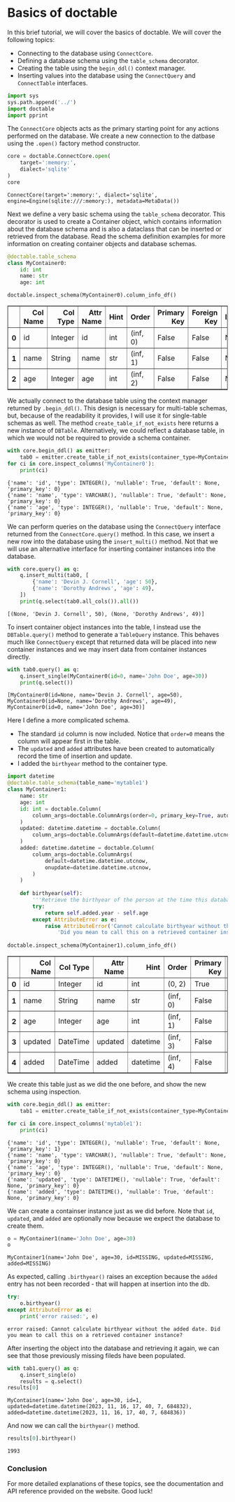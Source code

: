 # Basics of doctable

In this brief tutorial, we will cover the basics of doctable. We will cover the following topics:

+ Connecting to the database using `ConnectCore`.
+ Defining a database schema using the `table_schema` decorator.
+ Creating the table using the `begin_ddl()` context manager.
+ Inserting values into the database using the `ConnectQuery` and `ConnectTable` interfaces.


```python
import sys
sys.path.append('../')
import doctable
import pprint
```

The `ConnectCore` objects acts as the primary starting point for any actions performed on the database. We create a new connection to the datbase using the `.open()` factory method constructor.


```python
core = doctable.ConnectCore.open(
    target=':memory:', 
    dialect='sqlite'
)
core
```




    ConnectCore(target=':memory:', dialect='sqlite', engine=Engine(sqlite:///:memory:), metadata=MetaData())



Next we define a very basic schema using the `table_schema` decorator. This decorator is used to create a Container object, which contains information about the database schema and is also a dataclass that can be inserted or retrieved from the database. Read the schema definition examples for more information on creating container objects and database schemas.


```python
@doctable.table_schema
class MyContainer0:
    id: int
    name: str
    age: int

doctable.inspect_schema(MyContainer0).column_info_df()
```




<div>
<style scoped>
    .dataframe tbody tr th:only-of-type {
        vertical-align: middle;
    }

    .dataframe tbody tr th {
        vertical-align: top;
    }

    .dataframe thead th {
        text-align: right;
    }
</style>
<table border="1" class="dataframe">
  <thead>
    <tr style="text-align: right;">
      <th></th>
      <th>Col Name</th>
      <th>Col Type</th>
      <th>Attr Name</th>
      <th>Hint</th>
      <th>Order</th>
      <th>Primary Key</th>
      <th>Foreign Key</th>
      <th>Index</th>
      <th>Default</th>
    </tr>
  </thead>
  <tbody>
    <tr>
      <th>0</th>
      <td>id</td>
      <td>Integer</td>
      <td>id</td>
      <td>int</td>
      <td>(inf, 0)</td>
      <td>False</td>
      <td>False</td>
      <td>None</td>
      <td>None</td>
    </tr>
    <tr>
      <th>1</th>
      <td>name</td>
      <td>String</td>
      <td>name</td>
      <td>str</td>
      <td>(inf, 1)</td>
      <td>False</td>
      <td>False</td>
      <td>None</td>
      <td>None</td>
    </tr>
    <tr>
      <th>2</th>
      <td>age</td>
      <td>Integer</td>
      <td>age</td>
      <td>int</td>
      <td>(inf, 2)</td>
      <td>False</td>
      <td>False</td>
      <td>None</td>
      <td>None</td>
    </tr>
  </tbody>
</table>
</div>



We actually connect to the database table using the context manager returned by `.begin_ddl()`. This design is necessary for multi-table schemas, but, because of the readability it provides, I will use it for single-table schemas as well. The method `create_table_if_not_exists` here returns a new instance of `DBTable`. Alternatively, we could reflect a database table, in which we would not be required to provide a schema container.


```python
with core.begin_ddl() as emitter:
    tab0 = emitter.create_table_if_not_exists(container_type=MyContainer0)
for ci in core.inspect_columns('MyContainer0'):
    print(ci)
```

    {'name': 'id', 'type': INTEGER(), 'nullable': True, 'default': None, 'primary_key': 0}
    {'name': 'name', 'type': VARCHAR(), 'nullable': True, 'default': None, 'primary_key': 0}
    {'name': 'age', 'type': INTEGER(), 'nullable': True, 'default': None, 'primary_key': 0}


We can perform queries on the database using the `ConnectQuery` interface returned from the `ConnectCore.query()` method. In this case, we insert a new row into the database using the `insert_multi()` method. Not that we will use an alternative interface for inserting container instances into the database.


```python
with core.query() as q:
    q.insert_multi(tab0, [
        {'name': 'Devin J. Cornell', 'age': 50},
        {'name': 'Dorothy Andrews', 'age': 49},
    ])
    print(q.select(tab0.all_cols()).all())
```

    [(None, 'Devin J. Cornell', 50), (None, 'Dorothy Andrews', 49)]


To insert container object instances into the table, I instead use the `DBTable.query()` method to generate a `TableQuery` instance. This behaves much like `ConnectQuery` except that returned data will be placed into new container instances and we may insert data from container instances directly.


```python
with tab0.query() as q:
    q.insert_single(MyContainer0(id=0, name='John Doe', age=30))
    print(q.select())
```

    [MyContainer0(id=None, name='Devin J. Cornell', age=50), MyContainer0(id=None, name='Dorothy Andrews', age=49), MyContainer0(id=0, name='John Doe', age=30)]


Here I define a more complicated schema. 

+ The standard `id` column is now included. Notice that `order=0` means the column will appear first in the table.
+ The `updated` and `added` attributes have been created to automatically record the time of insertion and update.
+ I added the `birthyear` method to the container type.


```python
import datetime
@doctable.table_schema(table_name='mytable1')
class MyContainer1:
    name: str
    age: int
    id: int = doctable.Column(
        column_args=doctable.ColumnArgs(order=0, primary_key=True, autoincrement=True),
    )
    updated: datetime.datetime = doctable.Column(
        column_args=doctable.ColumnArgs(default=datetime.datetime.utcnow),
    )
    added: datetime.datetime = doctable.Column(
        column_args=doctable.ColumnArgs(
            default=datetime.datetime.utcnow, 
            onupdate=datetime.datetime.utcnow,
        )
    )
    
    def birthyear(self):
        '''Retrieve the birthyear of the person at the time this database entry was added.'''
        try:
            return self.added.year - self.age
        except AttributeError as e:
            raise AttributeError('Cannot calculate birthyear without the added date. '
                'Did you mean to call this on a retrieved container instance?') from e
    
doctable.inspect_schema(MyContainer1).column_info_df()
```




<div>
<style scoped>
    .dataframe tbody tr th:only-of-type {
        vertical-align: middle;
    }

    .dataframe tbody tr th {
        vertical-align: top;
    }

    .dataframe thead th {
        text-align: right;
    }
</style>
<table border="1" class="dataframe">
  <thead>
    <tr style="text-align: right;">
      <th></th>
      <th>Col Name</th>
      <th>Col Type</th>
      <th>Attr Name</th>
      <th>Hint</th>
      <th>Order</th>
      <th>Primary Key</th>
      <th>Foreign Key</th>
      <th>Index</th>
      <th>Default</th>
    </tr>
  </thead>
  <tbody>
    <tr>
      <th>0</th>
      <td>id</td>
      <td>Integer</td>
      <td>id</td>
      <td>int</td>
      <td>(0, 2)</td>
      <td>True</td>
      <td>False</td>
      <td>None</td>
      <td>None</td>
    </tr>
    <tr>
      <th>1</th>
      <td>name</td>
      <td>String</td>
      <td>name</td>
      <td>str</td>
      <td>(inf, 0)</td>
      <td>False</td>
      <td>False</td>
      <td>None</td>
      <td>None</td>
    </tr>
    <tr>
      <th>2</th>
      <td>age</td>
      <td>Integer</td>
      <td>age</td>
      <td>int</td>
      <td>(inf, 1)</td>
      <td>False</td>
      <td>False</td>
      <td>None</td>
      <td>None</td>
    </tr>
    <tr>
      <th>3</th>
      <td>updated</td>
      <td>DateTime</td>
      <td>updated</td>
      <td>datetime</td>
      <td>(inf, 3)</td>
      <td>False</td>
      <td>False</td>
      <td>None</td>
      <td>utcnow</td>
    </tr>
    <tr>
      <th>4</th>
      <td>added</td>
      <td>DateTime</td>
      <td>added</td>
      <td>datetime</td>
      <td>(inf, 4)</td>
      <td>False</td>
      <td>False</td>
      <td>None</td>
      <td>utcnow</td>
    </tr>
  </tbody>
</table>
</div>



We create this table just as we did the one before, and show the new schema using inspection.


```python
with core.begin_ddl() as emitter:
    tab1 = emitter.create_table_if_not_exists(container_type=MyContainer1)

for ci in core.inspect_columns('mytable1'):
    print(ci)
```

    {'name': 'id', 'type': INTEGER(), 'nullable': True, 'default': None, 'primary_key': 1}
    {'name': 'name', 'type': VARCHAR(), 'nullable': True, 'default': None, 'primary_key': 0}
    {'name': 'age', 'type': INTEGER(), 'nullable': True, 'default': None, 'primary_key': 0}
    {'name': 'updated', 'type': DATETIME(), 'nullable': True, 'default': None, 'primary_key': 0}
    {'name': 'added', 'type': DATETIME(), 'nullable': True, 'default': None, 'primary_key': 0}


We can create a containser instance just as we did before. Note that `id`, `updated`, and `added` are optionally now because we expect the database to create them.


```python
o = MyContainer1(name='John Doe', age=30)
o
```




    MyContainer1(name='John Doe', age=30, id=MISSING, updated=MISSING, added=MISSING)



As expected, calling `.birthyear()` raises an exception because the `added` entry has not been recorded - that will happen at insertion into the db.


```python
try:
    o.birthyear()
except AttributeError as e:
    print('error raised:', e)
```

    error raised: Cannot calculate birthyear without the added date. Did you mean to call this on a retrieved container instance?


After inserting the object into the database and retrieving it again, we can see that those previously missing fileds have been populated.


```python
with tab1.query() as q:
    q.insert_single(o)
    results = q.select()
results[0]
```




    MyContainer1(name='John Doe', age=30, id=1, updated=datetime.datetime(2023, 11, 16, 17, 40, 7, 684832), added=datetime.datetime(2023, 11, 16, 17, 40, 7, 684836))



And now we can call the `birthyear()` method.


```python
results[0].birthyear()
```




    1993



### Conclusion

For more detailed explanations of these topics, see the documentation and API reference provided on the website. Good luck!
